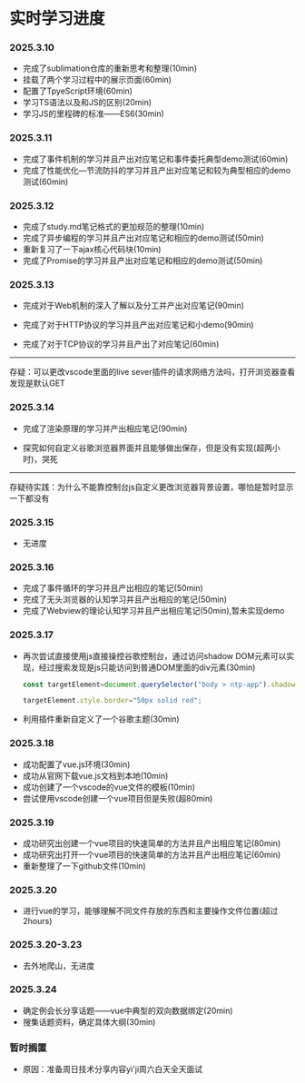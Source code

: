# 实时学习进度

### 2025.3.10

- 完成了sublimation仓库的重新思考和整理(10min)
- 挂载了两个学习过程中的展示页面(60min)
- 配置了TpyeScript环境(60min)
- 学习TS语法以及和JS的区别(20min)
- 学习JS的里程碑的标准——ES6(30min)



### 2025.3.11

- 完成了事件机制的学习并且产出对应笔记和事件委托典型demo测试(60min)
- 完成了性能优化—节流防抖的学习并且产出对应笔记和较为典型相应的demo测试(60min)

### 2025.3.12

- 完成了study.md笔记格式的更加规范的整理(10min)
- 完成了异步编程的学习并且产出对应笔记和相应的demo测试(50min)
- 重新复习了一下ajax核心代码块(10min)
- 完成了Promise的学习并且产出对应笔记和相应的demo测试(50min)

### 2025.3.13

- 完成对于Web机制的深入了解以及分工并产出对应笔记(90min)

- 完成了对于HTTP协议的学习并且产出对应笔记和小demo(90min)

- 完成了对于TCP协议的学习并且产出了对应笔记(60min)
---
存疑：可以更改vscode里面的live sever插件的请求网络方法吗，打开浏览器查看发现是默认GET
### 2025.3.14

- 完成了渲染原理的学习并产出相应笔记(90min)

- 探究如何自定义谷歌浏览器界面并且能够做出保存，但是没有实现(超两小时)，哭死
---
存疑待实践：为什么不能靠控制台js自定义更改浏览器背景设置，哪怕是暂时显示一下都没有
### 2025.3.15

- 无进度

### 2025.3.16

- 完成了事件循环的学习并且产出相应的笔记(50min)
- 完成了无头浏览器的认知学习并且产出相应的笔记(50min)
- 完成了Webview的理论认知学习并且产出相应笔记(50min),暂未实现demo
### 2025.3.17

- 再次尝试直接使用js直接操控谷歌控制台，通过访问shadow DOM元素可以实现，经过搜索发现是js只能访问到普通DOM里面的div元素(30min)

  ```js
  const targetElement=document.querySelector("body > ntp-app").shadowRoot.querySelector("#logo").shadowRoot.querySelector("#logo");
  
  targetElement.style.border="50px solid red";
  ```

- 利用插件重新自定义了一个谷歌主题(30min)
### 2025.3.18

- 成功配置了vue.js环境(30min)
- 成功从官网下载vue.js文档到本地(10min)
- 成功创建了一个vscode的vue文件的模板(10min)
- 尝试使用vscode创建一个vue项目但是失败(超80min)
### 2025.3.19

- 成功研究出创建一个vue项目的快速简单的方法并且产出相应笔记(80min)
- 成功研究出打开一个vue项目的快速简单的方法并且产出相应笔记(60min)
- 重新整理了一下github文件(10min)
### 2025.3.20

- 进行vue的学习，能够理解不同文件存放的东西和主要操作文件位置(超过2hours)

### 2025.3.20-3.23

- 去外地爬山，无进度
### 2025.3.24

- 确定例会长分享话题——vue中典型的双向数据绑定(20min)
- 搜集话题资料，确定具体大纲(30min)
### 暂时搁置

- 原因：准备周日技术分享内容yi'ji周六白天全天面试
